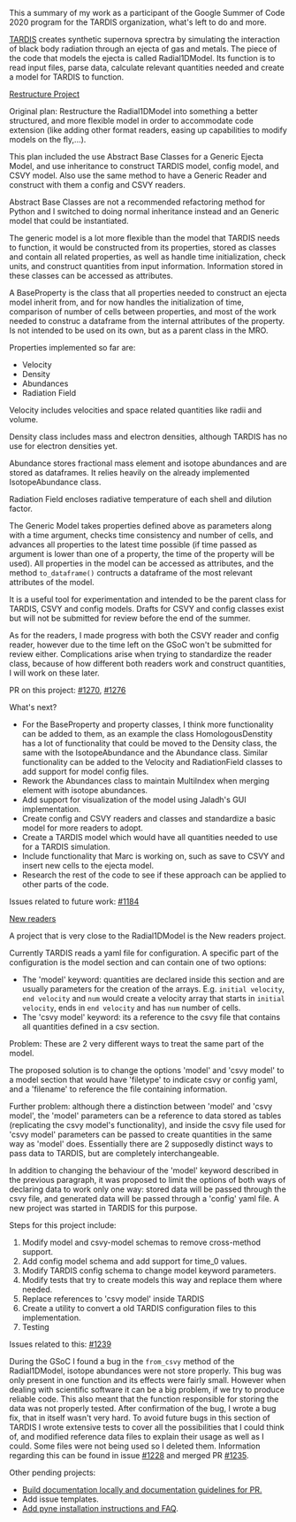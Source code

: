 
This a summary of my work as a participant of the Google Summer of Code 2020 program for the TARDIS organization, what's left to do and more.

[TARDIS](https://github.com/tardis-sn/tardis/) creates synthetic supernova sprectra by simulating the interaction of black body radiation through an ejecta of gas and metals.
The piece of the code that models the ejecta is called Radial1DModel. Its function is to read input files, parse data, calculate relevant quantities needed and create a model for TARDIS to function.

[Restructure Project](https://github.com/tardis-sn/tardis/projects/11)

Original plan: Restructure the Radial1DModel into something a better structured, and more flexible model in order to accommodate code extension (like adding other format readers, easing up capabilities to modify models on the fly,...).

This plan included the use Abstract Base Classes for a Generic Ejecta Model, and use inheritance to construct TARDIS model, config model, and CSVY model. Also use the same method to have a Generic Reader and construct with them a config and CSVY readers.

Abstract Base Classes are not a recommended refactoring method for Python and I switched to doing normal inheritance instead and an Generic model that could be instantiated.

The generic model is a lot more flexible than the model that TARDIS needs to function, it would be constructed from its properties, stored as classes and contain all related properties, as well as handle time initialization, check units, and construct quantities from input information. Information stored in these classes can be accessed as attributes.

A BaseProperty is the class that all properties needed to construct an ejecta model inherit from, and for now handles the initialization of time, comparison of number of cells between properties, and most of the work needed to construc a dataframe from the internal attributes of the property. Is not intended to be used on its own, but as a parent class in the MRO.

Properties implemented so far are:

- Velocity
- Density
- Abundances
- Radiation Field

Velocity includes velocities and space related quantities like radii and volume.

Density class includes mass and electron densities, although TARDIS has no use for electron densities yet.

Abundance stores fractional mass element and isotope abundances and are stored as dataframes. It relies heavily on the already implemented IsotopeAbundance class. 

Radiation Field encloses radiative temperature of each shell and dilution factor.

The Generic Model takes properties defined above as parameters along with a time argument, checks time consistency and number of cells, and advances all properties to the latest time possible (if time passed as argument is lower than one of a property, the time of the property will be used).
All properties in the model can be accessed as attributes, and the method `to_dataframe()` contructs a dataframe of the most relevant attributes of the model.

It is a useful tool for experimentation and intended to be the parent class for TARDIS, CSVY and config models. Drafts for CSVY and config classes exist but will not be submitted for review before the end of the summer.

As for the readers, I made progress with both the CSVY reader and config reader, however due to the time left on the GSoC won't be submitted for review either. Complications arise when trying to standardize the reader class, because of how different both readers work and construct quantities, I will work on these later.

PR on this project: [#1270](https://github.com/tardis-sn/tardis/pull/1270), [#1276](https://github.com/tardis-sn/tardis/pull/1276)

What's next?

 - For the BaseProperty and property classes, I think more functionality can be added to them, as an example the class HomologousDenstity has a lot of functionality that could be moved to the Density class, the same with the IsotopeAbundance and the Abundance class. Similar functionality can be added to the Velocity and RadiationField classes to add support for model config files.
 - Rework the Abundances class to maintain MultiIndex when merging element with isotope abundances.
 - Add support for visualization of the model using Jaladh's GUI implementation.
 - Create config and CSVY readers and classes and standardize a basic model for more readers to adopt.
 - Create a TARDIS model which would have all quantities needed to use for a TARDIS simulation.
 - Include functionality that Marc is working on, such as save to CSVY and insert new cells to the ejecta model.
 - Research the rest of the code to see if these approach can be applied to other parts of the code.

Issues related to future work: [#1184](https://github.com/tardis-sn/tardis/issues/1184)

[New readers](https://github.com/tardis-sn/tardis/projects/15)

A project that is very close to the Radial1DModel is the New readers project.

Currently TARDIS reads a yaml file for configuration. A specific part of the configuration is the model section and can contain one of two options:

 - The 'model' keyword: quantities are declared inside this section and are usually parameters for the creation of the arrays. E.g. `initial velocity`, `end velocity` and `num` would create a velocity array that starts in `initial velocity`, ends in `end velocity` and has `num` number of cells.
 - The 'csvy model' keyword: its a reference to the csvy file that contains all quantities defined in a csv section.

Problem: These are 2 very different ways to treat the same part of the model.

The proposed solution is to change the options 'model' and 'csvy model' to a model section that would have 'filetype' to indicate csvy or config yaml, and a 'filename' to reference the file containing information.

Further problem: although there a distinction between 'model' and 'csvy model', the 'model' parameters can be a reference to data stored as tables (replicating the csvy model's functionality), and inside the csvy file used for 'csvy model' parameters can be passed to create quantities in the same way as 'model' does. Essentially there are 2 supposedly distinct ways to pass data to TARDIS, but are completely interchangeable.

In addition to changing the behaviour of the 'model' keyword described in the previous paragraph, it was proposed to limit the options of both ways of declaring data to work only one way: stored data will be passed through the csvy file, and generated data will be passed through a 'config' yaml file. A new project was started in TARDIS for this purpose.

Steps for this project include:

 1. Modify model and csvy-model schemas to remove cross-method support.
 2. Add config model schema and add support for time\_0 values.
 3. Modify TARDIS config schema to change model keyword parameters.
 4. Modify tests that try to create models this way and replace them where needed.
 5. Replace references to 'csvy model' inside TARDIS
 6. Create a utility to convert a old TARDIS configuration files to this implementation.
 7. Testing

Issues related to this: [#1239](https://github.com/tardis-sn/tardis/issues/1239)

During the GSoC I found a bug in the `from_csvy` method of the Radial1DModel, isotope abundances were not store properly. This bug was only present in one function and its effects were fairly small. However when dealing with scientific software it can be a big problem, if we try to produce reliable code. This also meant that the function responsible for storing the data was not properly tested.
 After confirmation of the bug, I wrote a bug fix, that in itself wasn't very hard. To avoid future bugs in this section of TARDIS I wrote extensive tests to cover all the possibilities that I could think of, and modified reference data files to explain their usage as well as I could. Some files were not being used so I deleted them. Information regarding this can be found in issue [#1228](https://github.com/tardis-sn/tardis/issues/1228) and merged PR [#1235](https://github.com/tardis-sn/tardis/pull/1235).

Other pending projects:

 - [Build documentation locally and documentation guidelines for PR.](https://github.com/tardis-sn/tardis/issues/1252)
 - Add issue templates.
 - [Add pyne installation instructions and FAQ](https://github.com/tardis-sn/tardis/issues/1256).
